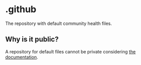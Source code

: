 # .github

The repository with default community health files.

## Why is it public?

A repository for default files cannot be private considering [the documentation](https://docs.github.com/en/communities/setting-up-your-project-for-healthy-contributions/creating-a-default-community-health-file#about-default-community-health-files).
